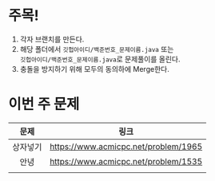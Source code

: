 # 주목!

1. 각자 브랜치를 만든다.
2. 해당 폴더에서 `깃헙아이디/백준번호_문제이름.java` 또는   
`깃헙아이디/백준번호_문제이름.java`로 문제풀이를 올린다.
3. 충돌을 방지하기 위해 모두의 동의하에 Merge한다.     


# 이번 주 문제

|문제|링크|
|:-----:|-|
|상자넣기| https://www.acmicpc.net/problem/1965|
|안녕|https://www.acmicpc.net/problem/1535|
|||
